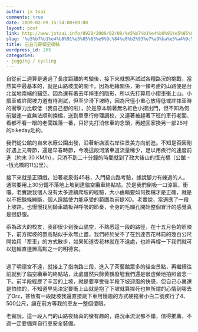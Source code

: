 ```yaml
---
author: jx tsai
comments: true
date: 2009-02-09 15:54:00+00:00
layout: post
link: http://www.jxtsai.info/0928/2009/02/09/%e5%b7%b1%e4%b8%91%e5%85%83%e9%9c%84%e8%b2%93%e7%a9%ba%e5%a4%9c%e9%a8%8e/
slug: '%e5%b7%b1%e4%b8%91%e5%85%83%e9%9c%84%e8%b2%93%e7%a9%ba%e5%a4%9c%e9%a8%8e'
title: 己丑元霄貓空夜騎
wordpress_id: 265
categories:
- jogging / cycling
---
```


自從前二週算是通過了長度距離的考驗後，接下來就想再試試各種路況的挑戰，當然其中最基本的，就是山路坡度的關卡。因為地緣關係，第一條考慮的山路便是台北盆地南端的貓空。因為還有著去年摔車的陰影，所以先打算用小摺車衝上山。小摺車或許爬坡力道有待測試，但至少滑下坡時，因為尺徑小重心放得低或許摔車時的衝擊力比較低（我自己想的啦），於是原本騎著無名紅色小摺出門，但不知為何前變速一直無法順利換檔，送到單車行修理調校，又連著被趕著下班的車行老闆、看都不看一眼的老闆蹊落一番，只好先打消修車的念頭，再趕回家換另一部26吋的bikeday赴約。  
  
我們從公館的自來水廠公園出發，沿著新店溪右岸往景美方向前進。不知是否因剛好遇上元霄節，還是早春時節，今晚這段河濱車道流量稀少，足以用疾行的速度前進（約末 30 KM/h），只消不到二十分鐘的時間就到了政大後山的恆光橋（公館 --恆光橋約11公里）。  
  
接下來就是正頭戲，沿著老泉街45巷，入門級山路考驗，據說腳力有練過的人，通常要用上30分鐘不落地上坡到達貓空纜車終點站。於是我們倒吸一口涼氣，衝囉。老實說我個人沒有太多連續爬坡的經驗，大小齒輪要如何換檔才是正確，就是以不把鍊條繃斷，個人踩踏使力能承受的範圍為前提XD。老實說，當適應了一段上坡路，也慢慢找到騎車踏板與呼吸的節奏，全身的毛細孔開始整個冒汗的感覺真是很舒服。  
  
忝為政大的校友，我卻很少到後山貓空，不熟悉這一段的路徑，在十五月色的照映下，前方爬坡的置高點似乎永無止盡，我們終於受不了在到達杏花林前的幾百公尺開始用「牽車」的方式散步，如果知道杏花林就在不遠處，也許再橕一下我們就可以尬輪直達置高點之一的明德宮。  
  
![]()  
  
過了明德宮不遠，就接上了指南路三段，進入了茶藝館眾多的貓空景點，再繼續往前就到了貓空纜車的終點站，此處雖然只餘黄鶴廢墟我們還是很虛榮地拍照留念一下。前半段經歷了辛苦的上坡，就是要享受後半段下坡迎風的快感，但自己心裏還是怕怕的，不知道早先決定要衝上山就是抱了下坡就算摔死也無所謂的心情到哪去了Orz，甚致有一段陡坡我還直接跳下車用慢跑的方式硬拖著小白二號疾行了4、500公尺，讓在前方等我的車友一整個傻眼。  
  
老實說，這一段入門的山路夜騎真的蠻有趣的，路況車流況都不錯，值得推薦，不過一定要備齊自行車安全裝備。
